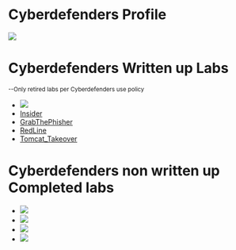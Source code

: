 # Cyberdefenders Profile

<a href="https://cyberdefenders.org/p/caseycolbert15"><img src="https://img.shields.io/badge/-CaseyColbert15-1a2a69?&style=for-the-badge&logo=cyberdefenders&logoColor=white" /></a>
 
 # Cyberdefenders Written up Labs  
   
  <sub>--Only retired labs per Cyberdefenders use policy</sub>

  - <a href="Threat_Intel/Cyberdefenders/Lespion.md"><img src="https://img.shields.io/badge/-Lespion-1a2a69?&style=for-the-badge&logo=cyberdefenders&logoColor=white" /></a>
  - [Insider](Easy/Insider.md)
  - [GrabThePhisher](Easy/GrabThePhisher.md)
  - [RedLine](Easy/RedLine.md)
  - [Tomcat_Takeover](Easy/Tomcat_Takeover.md)

# Cyberdefenders non written up Completed labs
 
  - <a href="https://cyberdefenders.org/blueteam-ctf-challenges/web-investigation/"><img src="https://img.shields.io/badge/-Web Investigation-e43b29?&style=for-the-badge&logo=cyberdefenders&logoColor=white" /></a>  
  - <a href="https://cyberdefenders.org/blueteam-ctf-challenges/webstrike/"><img src="https://img.shields.io/badge/-WebStrike-f4ea0f?&style=for-the-badge&logo=cyberdefenders&logoColor=white" /></a>  
  - <a href="https://cyberdefenders.org/blueteam-ctf-challenges/poisonedcredentials/"><img src="https://img.shields.io/badge/-PoisonedCredentials-369fad?&style=for-the-badge&logo=cyberdefenders&logoColor=white" /></a>  
  - <a href="https://cyberdefenders.org/blueteam-ctf-challenges/psexec-hunt/"><img src="https://img.shields.io/badge/-PsExec Hunt-e43b29?&style=for-the-badge&logo=cyberdefenders&logoColor=white" /></a>  
